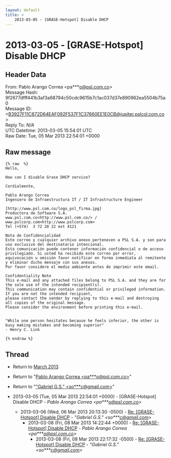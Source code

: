 ```yaml
---
layout: default
title: >
    2013-03-05 - [GRASE-Hotspot] Disable DHCP
---
```


# 2013-03-05 - [GRASE-Hotspot] Disable DHCP

## Header Data

From: Pablo Arango Correa \<pa***o@psl.com.co\><br>
Message Hash: 9f2677dfff441b3af3a68794c50cdc9615b7c1ac037d37e890982ea5504b75a0<br>
Message ID: \<B3927F11C872D64EAF092F537F1C37660EE1E0CB@jupiter.pslcol.com.co\><br>
Reply To: _N/A_<br>
UTC Datetime: 2013-03-05 15:54:01 UTC<br>
Raw Date: Tue, 05 Mar 2013 22:54:01 +0000<br>

## Raw message

```
{% raw  %}
Hello,

How can I disable Grase DHCP service?

Cordialmente,

Pablo Arango Correa
Ingeniero de Infraestructura IT / IT Infrastructure Engineer

[http://www.psl.com.co/logo_psl_firma.jpg]
Productora de Software S.A.
www.psl.com.co<http://www.psl.com.co/> / www.pslcorp.com<http://www.pslcorp.com>
Tel (+574)  3 72 20 22 ext 4121

Nota de Confidencialidad
Este correo y cualquier archivo anexo pertenecen a PSL S.A. y son para uso exclusivo del destinatario intencional.
Esta comunicación puede contener información confidencial o de acceso privilegiado. Si usted ha recibido este correo por error,
equivocación u omisión favor notificar en forma inmediata al remitente y eliminar dicho mensaje con sus anexos.
Por favor considere el medio ambiente antes de imprimir este email.

Confidentiality Note
This e-mail and any attached files belong to PSL S.A. and they are for the sole use of the intended recipient(s).
This communication may contain confidential or privileged information. If you are not the intended recipient,
please contact the sender by replying to this e-mail and destroying all copies of the original message.
Please consider the environment before printing this e-mail.


"While one person hesitates because he feels inferior, the other is busy making mistakes and becoming superior"
- Henry C. Link

{% endraw %}
```

## Thread

+ Return to [March 2013](/archive/2013/03)

+ Return to "[Pablo Arango Correa <pa***o<span>@</span>psl.com.co>](/authors/pa___o_at_psl_com_co)"
+ Return to "["Gabriel G.S." <so***c<span>@</span>gmail.com>](/authors/so___c_at_gmail_com)"

+ 2013-03-05 (Tue, 05 Mar 2013 22:54:01 +0000) - [GRASE-Hotspot] Disable DHCP - _Pablo Arango Correa \<pa***o@psl.com.co\>_
  + 2013-03-06 (Wed, 06 Mar 2013 20:13:30 -0500) - [Re: [GRASE-Hotspot] Disable DHCP](/archive/2013/03/a2834a0850b7953c2ee30feedfbe4b32a30f2289741d8f4d0e6b68ea6f5d28b8) - _"Gabriel G.S." \<so***c@gmail.com\>_
    + 2013-03-08 (Fri, 08 Mar 2013 14:22:44 +0000) - [Re: [GRASE-Hotspot] Disable DHCP](/archive/2013/03/839ec3b5a91bf429a0210ba21748181fa803639285c1b82b00ad4f5c8c05f74e) - _Pablo Arango Correa \<pa***o@psl.com.co\>_
      + 2013-03-08 (Fri, 08 Mar 2013 22:17:32 -0500) - [Re: [GRASE-Hotspot] Disable DHCP](/archive/2013/03/52fee9411a59b19721f3c3fa3ecdb4260b304efa09344964fb8fd0b55c8c95d5) - _"Gabriel G.S." \<so***c@gmail.com\>_

